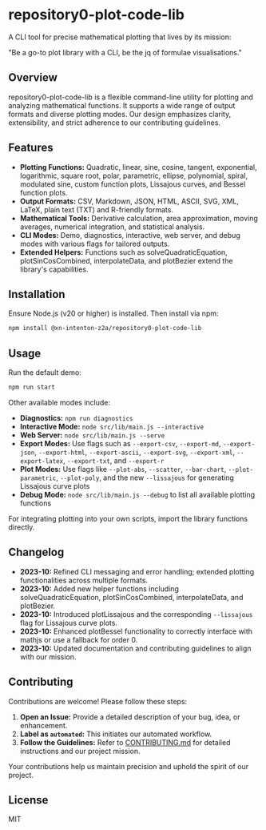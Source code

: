 # repository0-plot-code-lib

A CLI tool for precise mathematical plotting that lives by its mission:

"Be a go-to plot library with a CLI, be the jq of formulae visualisations."

## Overview

repository0-plot-code-lib is a flexible command-line utility for plotting and analyzing mathematical functions. It supports a wide range of output formats and diverse plotting modes. Our design emphasizes clarity, extensibility, and strict adherence to our contributing guidelines.

## Features

- **Plotting Functions:** Quadratic, linear, sine, cosine, tangent, exponential, logarithmic, square root, polar, parametric, ellipse, polynomial, spiral, modulated sine, custom function plots, Lissajous curves, and Bessel function plots.
- **Output Formats:** CSV, Markdown, JSON, HTML, ASCII, SVG, XML, LaTeX, plain text (TXT) and R-friendly formats.
- **Mathematical Tools:** Derivative calculation, area approximation, moving averages, numerical integration, and statistical analysis.
- **CLI Modes:** Demo, diagnostics, interactive, web server, and debug modes with various flags for tailored outputs.
- **Extended Helpers:** Functions such as solveQuadraticEquation, plotSinCosCombined, interpolateData, and plotBezier extend the library's capabilities.

## Installation

Ensure Node.js (v20 or higher) is installed. Then install via npm:

```bash
npm install @xn-intenton-z2a/repository0-plot-code-lib
```

## Usage

Run the default demo:

```bash
npm run start
```

Other available modes include:

- **Diagnostics:** `npm run diagnostics`
- **Interactive Mode:** `node src/lib/main.js --interactive`
- **Web Server:** `node src/lib/main.js --serve`
- **Export Modes:** Use flags such as `--export-csv`, `--export-md`, `--export-json`, `--export-html`, `--export-ascii`, `--export-svg`, `--export-xml`, `--export-latex`, `--export-txt`, and `--export-r`
- **Plot Modes:** Use flags like `--plot-abs`, `--scatter`, `--bar-chart`, `--plot-parametric`, `--plot-poly`, and the new `--lissajous` for generating Lissajous curve plots
- **Debug Mode:** `node src/lib/main.js --debug` to list all available plotting functions

For integrating plotting into your own scripts, import the library functions directly.

## Changelog

- **2023-10:** Refined CLI messaging and error handling; extended plotting functionalities across multiple formats.
- **2023-10:** Added new helper functions including solveQuadraticEquation, plotSinCosCombined, interpolateData, and plotBezier.
- **2023-10:** Introduced plotLissajous and the corresponding `--lissajous` flag for Lissajous curve plots.
- **2023-10:** Enhanced plotBessel functionality to correctly interface with mathjs or use a fallback for order 0.
- **2023-10:** Updated documentation and contributing guidelines to align with our mission.

## Contributing

Contributions are welcome! Please follow these steps:

1. **Open an Issue:** Provide a detailed description of your bug, idea, or enhancement.
2. **Label as `automated`:** This initiates our automated workflow.
3. **Follow the Guidelines:** Refer to [CONTRIBUTING.md](./CONTRIBUTING.md) for detailed instructions and our project mission.

Your contributions help us maintain precision and uphold the spirit of our project.

## License

MIT
